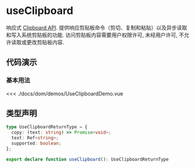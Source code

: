 # useClipboard

响应式 [Clipboard API](https://developer.mozilla.org/en-US/docs/Web/API/Clipboard_API). 提供响应剪贴板命令（剪切、复制和粘贴）以及异步读取和写入系统剪贴板的功能. 访问剪贴板内容需要用户权限许可, 未经用户许可, 不允许读取或更改剪贴板内容.

## 代码演示

### 基本用法
<script setup>
import UseClipboardDemo from './demos/UseClipboardDemo.vue'
</script>
<UseClipboardDemo />

<<< ./docs/dom/demos/UseClipboardDemo.vue

## 类型声明

```ts
type UseClipboardReturnType = {
  copy: (text: string) => Promise<void>;
  text: Ref<string>;
  supported: boolean;
};

export declare function useClipboard(): UseClipboardReturnType
```